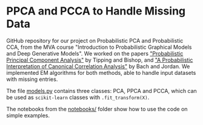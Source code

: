 # PPCA and PCCA to Handle Missing Data

GitHub repository for our project on Probabilistic PCA and Probabilistic CCA, from the MVA course "Introduction to Probabilistic Graphical Models and Deep Generative Models". We worked on the papers ["Probabilistic Principal Component Analysis"](https://www.robots.ox.ac.uk/~cvrg/hilary2006/ppca.pdf) by Tipping and Bishop, and ["A Probabilistic Interpretation of Canonical Correlation Analysis"](https://www.di.ens.fr/~fbach/probacca.pdf) by Bach and Jordan. We implemented EM algorithms for both methods, able to handle input datasets with missing entries. 

The file [models.py](./models.py) contains three classes: PCA, PPCA and PCCA, which can be used as `scikit-learn` classes with `.fit_transform(X)`.

The notebooks from the [notebooks/](./notebooks/) folder show how to use the code on simple examples.
